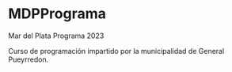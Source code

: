 # MDPPrograma
Mar del Plata Programa 2023

Curso de programación impartido por la municipalidad de General Pueyrredon.
